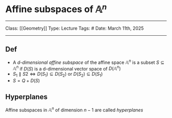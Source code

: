 # Affine subspaces of $\mathbb{A}^n$
___
Class: [[Geometry]]
Type: Lecture 
Tags: # 
Date: March 11th, 2025
___
## Def 
- A *d-dimensional affine subspace*  of the affine space $\mathbb{A}^n$ is a subset $S \subseteq \mathbb{A}^n$ if $D(S)$ is a d-dimensional vector space of $D(\mathbb{A}^n)$
- $S_1 \parallel S2 \iff D(S_1) \subseteq D(S_2)$ or $D(S_2) \subseteq D(S_1)$  
- $S = Q + D(S)$
## Hyperplanes 
Affine subspaces in $\mathbb{A}^n$ of dimension $n-1$ are called *hyperplanes*
